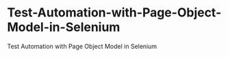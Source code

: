 # Test-Automation-with-Page-Object-Model-in-Selenium
Test Automation with Page Object Model in Selenium
